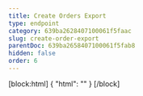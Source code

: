 ```yaml
---
title: Create Orders Export
type: endpoint
category: 639ba2628407100061f5faac
slug: create-order-export
parentDoc: 639ba2658407100061f5fab8
hidden: false
order: 6
---
```

[block:html]
{
  "html": "<style>\n.LanguagePicker-divider { \n  display: none; }\n</style>"
}
[/block]